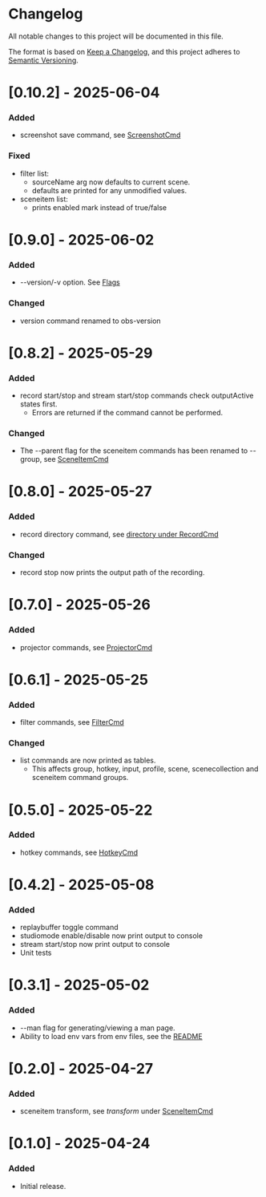 # Changelog

All notable changes to this project will be documented in this file.

The format is based on [Keep a Changelog](https://keepachangelog.com/en/1.0.0/),
and this project adheres to [Semantic Versioning](https://semver.org/spec/v2.0.0.html).

# [0.10.2] - 2025-06-04

### Added

-   screenshot save command, see [ScreenshotCmd](https://github.com/onyx-and-iris/gobs-cli?tab=readme-ov-file#screenshotcmd)

### Fixed

-   filter list:
    -   sourceName arg now defaults to current scene. 
    -   defaults are printed for any unmodified values.
-   sceneitem list:
    -   prints enabled mark instead of true/false

# [0.9.0] - 2025-06-02

### Added

-   --version/-v option. See [Flags](https://github.com/onyx-and-iris/gobs-cli?tab=readme-ov-file#flags)

### Changed

-   version command renamed to obs-version

# [0.8.2] - 2025-05-29

### Added

-   record start/stop and stream start/stop commands check outputActive states first. 
    -   Errors are returned if the command cannot be performed.

### Changed

-   The --parent flag for the sceneitem commands has been renamed to --group, see [SceneItemCmd](https://github.com/onyx-and-iris/gobs-cli?tab=readme-ov-file#sceneitemcmd)

# [0.8.0] - 2025-05-27

### Added

-   record directory command, see [directory under RecordCmd](https://github.com/onyx-and-iris/gobs-cli?tab=readme-ov-file#recordcmd)

### Changed

-   record stop now prints the output path of the recording.


# [0.7.0] - 2025-05-26

### Added

-   projector commands, see [ProjectorCmd](https://github.com/onyx-and-iris/gobs-cli?tab=readme-ov-file#projectorcmd)


# [0.6.1] - 2025-05-25

### Added

-   filter commands, see [FilterCmd](https://github.com/onyx-and-iris/gobs-cli?tab=readme-ov-file#filtercmd)

### Changed

-   list commands are now printed as tables.
    - This affects group, hotkey, input, profile, scene, scenecollection and sceneitem command groups.

# [0.5.0] - 2025-05-22

### Added

-   hotkey commands, see [HotkeyCmd](https://github.com/onyx-and-iris/gobs-cli?tab=readme-ov-file#hotkeycmd)

# [0.4.2] - 2025-05-08

### Added

-   replaybuffer toggle command
-   studiomode enable/disable now print output to console
-   stream start/stop now print output to console
-   Unit tests

# [0.3.1] - 2025-05-02

### Added

-   --man flag for generating/viewing a man page.
-   Ability to load env vars from env files, see the [README](https://github.com/onyx-and-iris/gobs-cli?tab=readme-ov-file#environment-variables)

# [0.2.0] - 2025-04-27

### Added

-   sceneitem transform, see *transform* under [SceneItemCmd](https://github.com/onyx-and-iris/gobs-cli?tab=readme-ov-file#sceneitemcmd)

# [0.1.0] - 2025-04-24

### Added

-   Initial release.
